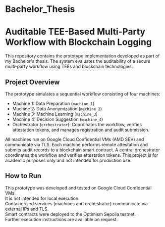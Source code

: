 # Bachelor_Thesis

# Auditable TEE-Based Multi-Party Workflow with Blockchain Logging

This repository contains the prototype implementation developed as part of my Bachelor's thesis. The system evaluates the auditability of a secure multi-party workflow using TEEs and blockchain technologies.

## Project Overview

The prototype simulates a sequential workflow consisting of four machines:
- Machine 1: Data Preparation (`machine_1`)
- Machine 2: Data Anonymization (`machine_2`)
- Machine 3: Machine Learning (`machine_3`)
- Machine 4: Decision Suggestion (`machine_4`)
- Orchestrator (`orchestrator`): Coordinates the workflow, verifies attestation tokens, and manages registration and audit submission.

All machines run on Google Cloud Confidential VMs (AMD SEV) and communicate via TLS. Each machine performs remote attestation and submits audit records to a blockchain smart contract. A central orchestrator coordinates the workflow and verifies attestation tokens.
This project is for academic purposes only and not intended for production use.

## How to Run

This prototype was developed and tested on Google Cloud Confidential VMs.  
It is not intended for local execution.  
Containerized services (machines and orchestrator) communicate via external IPs and TLS.  
Smart contracts were deployed to the Optimism Sepolia testnet.  
Further execution instructions are available on request.